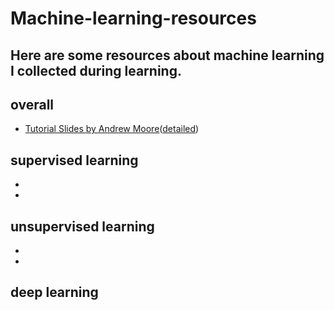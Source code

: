 # Machine-learning-resources

Here are some resources about machine learning I collected during learning.
---

## overall
- [Tutorial Slides by Andrew Moore](https://www.autonlab.org/tutorials)([detailed](https://www.autonlab.org/tutorials/index.html))

## supervised learning
- 
- 

## unsupervised learning
- 
- 

## deep learning
